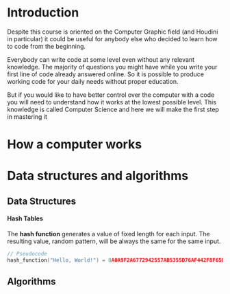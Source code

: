 # Introduction
Despite this course is oriented on the Computer Graphic field (and Houdini in particular) it could be useful for anybody else who decided to learn how to code from the beginning.

Everybody can write code at some level even without any relevant knowledge. The majority of questions you might have while you write your first line of code already answered online. So it is possible to produce working code for your daily needs without proper education.

But if you would like to have better control over the computer with a code you will need to understand how it works at the lowest possible level. This knowledge is called Computer Science and here we will make the first step in mastering it

# How a computer works

# Data structures and algorithms
## Data Structures

#### Hash Tables
The **hash function** generates a value of fixed length for each input. The resulting value, random pattern, will be always the same for the same input.

```c
// Pseudocode
hash_function("Hello, World!") = 0A0A9F2A6772942557AB5355D76AF442F8F65E01
```
## Algorithms
